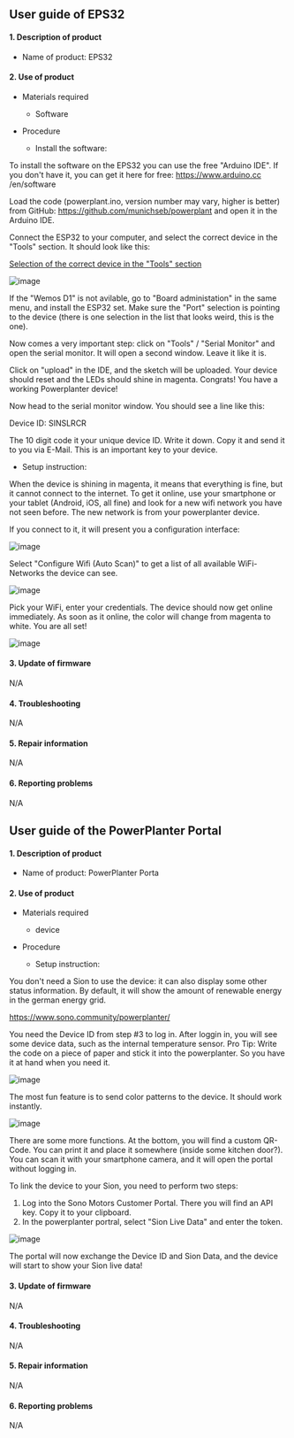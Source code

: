 ## User guide of EPS32

#### 1. Description of product
 
  * Name of product: EPS32
     
 #### 2. Use of product
 
  * Materials required
      * Software
   
  * Procedure
  
     * Install the software:
      
  To install the software on the EPS32 you can use the free "Arduino IDE". If you don't have it, you can get it here for free: https://www.arduino.cc  /en/software

  Load the code (powerplant.ino, version number may vary, higher is better) from GitHub:
https://github.com/munichseb/powerplant and open it in the Arduino IDE.

  Connect the ESP32 to your computer, and select the correct device in the "Tools" section. It should look like this:
  
 [Selection of the correct device in the "Tools" section](https://wikifactory.com/files/RmlsZTo1NzE4NDc=)
 
 ![image](https://user-images.githubusercontent.com/59058909/122737358-3fec5880-d281-11eb-81fd-1ac220b75c09.png)

 
 If the "Wemos D1" is not avilable, go to "Board administation" in the same menu, and install the ESP32 set. Make sure the "Port" selection is pointing to the device (there is one selection in the list that looks weird, this is the one).

Now comes a very important step: click on "Tools" / "Serial Monitor" and open the serial monitor. It will open a second window. Leave it like it is.

Click on "upload" in the IDE, and the sketch will be uploaded. Your device should reset and the LEDs should shine in magenta. Congrats! You have a working Powerplanter device!

Now head to the serial monitor window. You should see a line like this:

Device ID: SINSLRCR

The 10 digit code it your unique device ID. Write it down. Copy it and send it to you via E-Mail. This is an important key to your device.
    
   * Setup instruction: 
    
 When the device is shining in magenta, it means that everything is fine, but it cannot connect to the internet. To get it online, use your smartphone or your tablet (Android, iOS, all fine) and look for a new wifi network you have not seen before. The new network is from your powerplanter device.

If you connect to it, it will present you a configuration interface:

![image](https://user-images.githubusercontent.com/59058909/122736953-d8cea400-d280-11eb-9bfe-d77c418d32dd.png)

Select "Configure Wifi (Auto Scan)" to get a list of all available WiFi-Networks the device can see.

![image](https://user-images.githubusercontent.com/59058909/122737180-129faa80-d281-11eb-92ee-429594199952.png)

Pick your WiFi, enter your credentials. The device should now get online immediately. As soon as it online, the color will change from magenta to white. You are all set!

![image](https://user-images.githubusercontent.com/59058909/122737991-dfa9e680-d281-11eb-9938-0c07a54a3a42.png)


#### 3. Update of firmware

N/A

#### 4. Troubleshooting

N/A

#### 5. Repair information

N/A

#### 6. Reporting problems

N/A


## User guide of the PowerPlanter Portal

#### 1. Description of product
 
  * Name of product: PowerPlanter Porta
     
 #### 2. Use of product
 
  * Materials required
      * device
   
  * Procedure
  
     * Setup instruction: 
    
 You don't need a Sion to use the device: it can also display some other status information. By default, it will show the amount of renewable energy in the german energy grid.

https://www.sono.community/powerplanter/

You need the Device ID from step #3 to log in. After loggin in, you will see some device data, such as the internal temperature sensor. Pro Tip: Write the code on a piece of paper and stick it into the powerplanter. So you have it at hand when you need it.

![image](https://user-images.githubusercontent.com/59058909/122741587-614f4380-d285-11eb-9926-87c7fb7ff181.png)

The most fun feature is to send color patterns to the device. It should work instantly.

![image](https://user-images.githubusercontent.com/59058909/122741632-6c09d880-d285-11eb-8fc4-7c338a8ac326.png)

There are some more functions. At the bottom, you will find a custom QR-Code. You can print it and place it somewhere (inside some kitchen door?).  You can scan it with your smartphone camera, and it will open the portal without logging in.

To link the device to your Sion, you need to perform two steps:

1) Log into the Sono Motors Customer Portal. There you will find an API key. Copy it to your clipboard.
2) In the powerplanter portral, select "Sion Live Data" and enter the token.

![image](https://user-images.githubusercontent.com/59058909/122741690-7d52e500-d285-11eb-886a-1186d3ebebf1.png)

The portal will now exchange the Device ID and Sion Data, and the device will start to show your Sion live data!

#### 3. Update of firmware

N/A

#### 4. Troubleshooting

N/A

#### 5. Repair information

N/A

#### 6. Reporting problems

N/A
